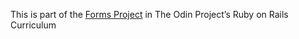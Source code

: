 This is part of the [Forms Project](https://www.theodinproject.com/lessons/forms) in The Odin Project’s Ruby on Rails Curriculum
